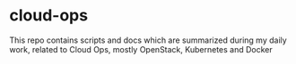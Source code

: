 # cloud-ops
This repo contains scripts and docs which are summarized during my daily work, related to Cloud Ops, mostly OpenStack, Kubernetes and Docker
